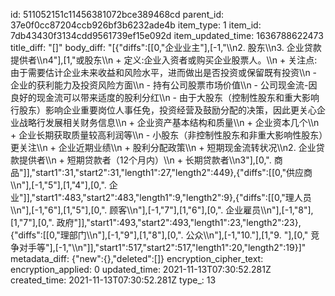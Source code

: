 id: 511052151c11456381072bce389468cd
parent_id: 37e0f0cc87204ccb926bf3b6232ade4b
item_type: 1
item_id: 7db43430f3134cdd9561739ef15e092d
item_updated_time: 1636788622473
title_diff: "[]"
body_diff: "[{\"diffs\":[[0,\"企业业主\"],[-1,\"\\\n2. 股东\\\n3. 企业贷款提供者\\\n4\"],[1,\"或股东\\\n   + 定义:企业入资者或购买企业股票人。\\\n   + 关注点:由于需要估计企业未来收益和风险水平，进而做出是否投资或保留既有投资\\\n        - 企业的获利能力及投资风险方面\\\n        - 持有公司股票市场价值\\\n        - 公司现金流-因良好的现金流可以带来适度的股利分红\\\n        - 由于大股东（控制性股东和重大影响行股东）影响企业重要岗位人事任免，投资经营及鼓励分配的决策，因此更关心企业战略行发展相关财务信息\\\n            + 企业资产基本结构和质量\\\n            + 企业资本几个\\\n            + 企业长期获取质量较高利润等\\\n        - 小股东（非控制性股东和非重大影响性股东）更关注\\\n            + 企业近期业绩\\\n            + 股利分配政策\\\n            + 短期现金流转状况\\\n2. 企业贷款提供者\\\n   + 短期贷款者（12个月内）\\\n   + 长期贷款者\\\n3\"],[0,\". 商品\"]],\"start1\":31,\"start2\":31,\"length1\":27,\"length2\":449},{\"diffs\":[[0,\"供应商\\\n\"],[-1,\"5\"],[1,\"4\"],[0,\". 企业\"]],\"start1\":483,\"start2\":483,\"length1\":9,\"length2\":9},{\"diffs\":[[0,\"理人员\\\n\"],[-1,\"6\"],[1,\"5\"],[0,\". 顾客\\\n\"],[-1,\"7\"],[1,\"6\"],[0,\". 企业雇员\\\n\"],[-1,\"8\"],[1,\"7\"],[0,\". 政府\"]],\"start1\":493,\"start2\":493,\"length1\":23,\"length2\":23},{\"diffs\":[[0,\"理部门\\\n\"],[-1,\"9\"],[1,\"8\"],[0,\". 公众\\\n\"],[-1,\"10.\"],[1,\"9. \"],[0,\" 竞争对手等\"],[-1,\"\\\n\"]],\"start1\":517,\"start2\":517,\"length1\":20,\"length2\":19}]"
metadata_diff: {"new":{},"deleted":[]}
encryption_cipher_text: 
encryption_applied: 0
updated_time: 2021-11-13T07:30:52.281Z
created_time: 2021-11-13T07:30:52.281Z
type_: 13